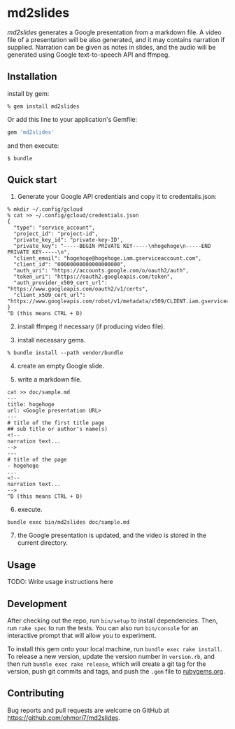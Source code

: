 # md2slides
*md2slides* generates a Google presentation from a markdown file.
A video file of a presentation will be also generated, and it may contains narration if supplied.
Narration can be given as notes in slides, and the audio will be generated using Google text-to-speech API and ffmpeg.

## Installation

install by gem:

    % gem install md2slides

Or add this line to your application's Gemfile:

```ruby
gem 'md2slides'
```

and then execute:

    $ bundle

## Quick start
1. Generate your Google API credentials and copy it to credentails.json:
```
% mkdir ~/.config/gcloud
% cat >> ~/.config/gcloud/credentials.json
{
  "type": "service_account",
  "project_id": "project-id",
  "private_key_id": "private-key-ID',
  "private_key": "-----BEGIN PRIVATE KEY-----\nhogehoge\n-----END PRIVATE KEY-----\n",
  "client_email": "hogehoge@hogehoge.iam.gserviceaccount.com",
  "client_id": "00000000000000000000",
  "auth_uri": "https://accounts.google.com/o/oauth2/auth",
  "token_uri": "https://oauth2.googleapis.com/token",
  "auth_provider_x509_cert_url": "https://www.googleapis.com/oauth2/v1/certs",
  "client_x509_cert_url": "https://www.googleapis.com/robot/v1/metadata/x509/CLIENT.iam.gserviceaccount.com"
}
^D (this means CTRL + D)
```
2. install ffmpeg if necessary (if producing video file).

3. install necessary gems.
```
% bundle install --path vendor/bundle
```

4. create an empty Google slide.

5. write a markdown file.
```
cat >> doc/sample.md
---
title: hogehoge
url: <Google presentation URL>
---
# title of the first title page
## sub title or author's name(s)
<!--
narration text...
-->
---
# title of the page
- hogehoge
...
<!--
narration text...
-->
^D (this means CTRL + D)
```

6. execute.
```
bundle exec bin/md2slides doc/sample.md
```

7. the Google presentation is updated, and the video is stored in the current directory.

## Usage

TODO: Write usage instructions here

## Development

After checking out the repo, run `bin/setup` to install dependencies. Then, run `rake spec` to run the tests. You can also run `bin/console` for an interactive prompt that will allow you to experiment.

To install this gem onto your local machine, run `bundle exec rake install`. To release a new version, update the version number in `version.rb`, and then run `bundle exec rake release`, which will create a git tag for the version, push git commits and tags, and push the `.gem` file to [rubygems.org](https://rubygems.org).

## Contributing

Bug reports and pull requests are welcome on GitHub at https://github.com/ohmori7/md2slides.

